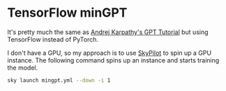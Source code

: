 # TensorFlow minGPT

It's pretty much the same as [Andrej Karpathy's GPT Tutorial](https://www.youtube.com/watch?v=kCc8FmEb1nY) but using TensorFlow instead of PyTorch.

I don't have a GPU, so my approach is to use [SkyPilot](https://github.com/skypilot-org/skypilot) to spin up a GPU instance. The following command spins up an instance and starts training the model.

```bash
sky launch mingpt.yml --down -i 1
```
